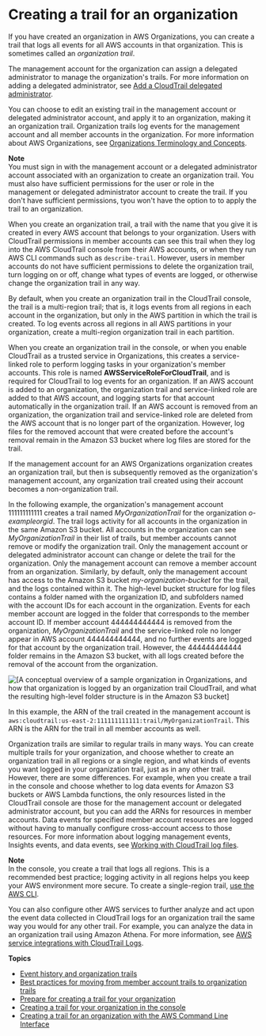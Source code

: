 # Creating a trail for an organization<a name="creating-trail-organization"></a>

If you have created an organization in AWS Organizations, you can create a trail that logs all events for all AWS accounts in that organization\. This is sometimes called an *organization trail*\. 

 The management account for the organization can assign a delegated administrator to manage the organization's trails\. For more information on adding a delegated administrator, see [Add a CloudTrail delegated administrator](cloudtrail-add-delegated-administrator.md)\. 

 You can choose to edit an existing trail in the management account or delegated administrator account, and apply it to an organization, making it an organization trail\. Organization trails log events for the management account and all member accounts in the organization\. For more information about AWS Organizations, see [Organizations Terminology and Concepts](https://docs.aws.amazon.com/organizations/latest/userguide/orgs_getting-started_concepts.html)\.

**Note**  
You must sign in with the management account or a delegated administrator account associated with an organization to create an organization trail\. You must also have sufficient permissions for the user or role in the management or delegated administrator account to create the trail\. If you don't have sufficient permissions, tyou won't have the option to to apply the trail to an organization\.

When you create an organization trail, a trail with the name that you give it is created in every AWS account that belongs to your organization\. Users with CloudTrail permissions in member accounts can see this trail when they log into the AWS CloudTrail console from their AWS accounts, or when they run AWS CLI commands such as `describe-trail`\. However, users in member accounts do not have sufficient permissions to delete the organization trail, turn logging on or off, change what types of events are logged, or otherwise change the organization trail in any way\.

By default, when you create an organization trail in the CloudTrail console, the trail is a multi\-region trail; that is, it logs events from all regions in each account in the organization, but only in the AWS partition in which the trail is created\. To log events across all regions in all AWS partitions in your organization, create a multi\-region organization trail in each partition\.

When you create an organization trail in the console, or when you enable CloudTrail as a trusted service in Organizations, this creates a service\-linked role to perform logging tasks in your organization's member accounts\. This role is named **AWSServiceRoleForCloudTrail**, and is required for CloudTrail to log events for an organization\. If an AWS account is added to an organization, the organization trail and service\-linked role are added to that AWS account, and logging starts for that account automatically in the organization trail\. If an AWS account is removed from an organization, the organization trail and service\-linked role are deleted from the AWS account that is no longer part of the organization\. However, log files for the removed account that were created before the account's removal remain in the Amazon S3 bucket where log files are stored for the trail\.

If the management account for an AWS Organizations organization creates an organization trail, but then is subsequently removed as the organization's management account, any organization trail created using their account becomes a non\-organization trail\.

In the following example, the organization's management account 111111111111 creates a trail named *MyOrganizationTrail* for the organization *o\-exampleorgid*\. The trail logs activity for all accounts in the organization in the same Amazon S3 bucket\. All accounts in the organization can see *MyOrganizationTrail* in their list of trails, but member accounts cannot remove or modify the organization trail\. Only the management account or delegated administrator account can change or delete the trail for the organization\. Only the management account can remove a member account from an organization\. Similarly, by default, only the management account has access to the Amazon S3 bucket *my\-organization\-bucket* for the trail, and the logs contained within it\. The high\-level bucket structure for log files contains a folder named with the organization ID, and subfolders named with the account IDs for each account in the organization\. Events for each member account are logged in the folder that corresponds to the member account ID\. If member account 444444444444 is removed from the organization, *MyOrganizationTrail* and the service\-linked role no longer appear in AWS account 444444444444, and no further events are logged for that account by the organization trail\. However, the 444444444444 folder remains in the Amazon S3 bucket, with all logs created before the removal of the account from the organization\.

![\[A conceptual overview of a sample organization in Organizations, and how that organization is logged by an organization trail CloudTrail, and what the resulting high-level folder structure is in the Amazon S3 bucket\]](http://docs.aws.amazon.com/awscloudtrail/latest/userguide/images/organization-trail.png)

In this example, the ARN of the trail created in the management account is `aws:cloudtrail:us-east-2:111111111111:trail/MyOrganizationTrail`\. This ARN is the ARN for the trail in all member accounts as well\.

Organization trails are similar to regular trails in many ways\. You can create multiple trails for your organization, and choose whether to create an organization trail in all regions or a single region, and what kinds of events you want logged in your organization trail, just as in any other trail\. However, there are some differences\. For example, when you create a trail in the console and choose whether to log data events for Amazon S3 buckets or AWS Lambda functions, the only resources listed in the CloudTrail console are those for the management account or delegated administrator account, but you can add the ARNs for resources in member accounts\. Data events for specified member account resources are logged without having to manually configure cross\-account access to those resources\. For more information about logging management events, Insights events, and data events, see [Working with CloudTrail log files](cloudtrail-working-with-log-files.md)\.

**Note**  
In the console, you create a trail that logs all regions\. This is a recommended best practice; logging activity in all regions helps you keep your AWS environment more secure\. To create a single\-region trail, [use the AWS CLI](cloudtrail-create-and-update-a-trail-by-using-the-aws-cli-create-trail.md#cloudtrail-create-and-update-a-trail-by-using-the-aws-cli-examples-single)\.

You can also configure other AWS services to further analyze and act upon the event data collected in CloudTrail logs for an organization trail the same way you would for any other trail\. For example, you can analyze the data in an organization trail using Amazon Athena\. For more information, see [AWS service integrations with CloudTrail Logs](cloudtrail-aws-service-specific-topics.md#cloudtrail-aws-service-specific-topics-integrations)\.

**Topics**
+ [Event history and organization trails](creating-an-organizational-trail-event-history.md)
+ [Best practices for moving from member account trails to organization trails](creating-an-organizational-trail-best-practice.md)
+ [Prepare for creating a trail for your organization](creating-an-organizational-trail-prepare.md)
+ [Creating a trail for your organization in the console](creating-an-organizational-trail-in-the-console.md)
+ [Creating a trail for an organization with the AWS Command Line Interface](cloudtrail-create-and-update-an-organizational-trail-by-using-the-aws-cli.md)